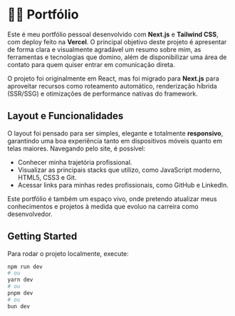 # 🧑‍💻 Portfólio

Este é meu portfólio pessoal desenvolvido com **Next.js** e **Tailwind CSS**, com deploy feito na **Vercel**. O principal objetivo deste projeto é apresentar de forma clara e visualmente agradável um resumo sobre mim, as ferramentas e tecnologias que domino, além de disponibilizar uma área de contato para quem quiser entrar em comunicação direta.

O projeto foi originalmente em React, mas foi migrado para **Next.js** para aproveitar recursos como roteamento automático, renderização híbrida (SSR/SSG) e otimizações de performance nativas do framework.

## Layout e Funcionalidades

O layout foi pensado para ser simples, elegante e totalmente **responsivo**, garantindo uma boa experiência tanto em dispositivos móveis quanto em telas maiores. Navegando pelo site, é possível:  

- Conhecer minha trajetória profissional.  
- Visualizar as principais stacks que utilizo, como JavaScript moderno, HTML5, CSS3 e Git.  
- Acessar links para minhas redes profissionais, como GitHub e LinkedIn.  

Este portfólio é também um espaço vivo, onde pretendo atualizar meus conhecimentos e projetos à medida que evoluo na carreira como desenvolvedor.

## Getting Started

Para rodar o projeto localmente, execute:

```bash
npm run dev
# ou
yarn dev
# ou
pnpm dev
# ou
bun dev
